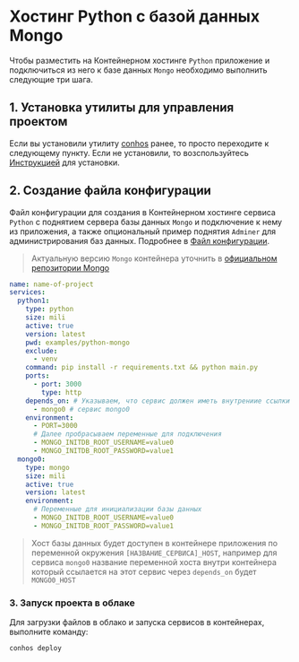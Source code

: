# Хостинг Python с базой данных Mongo

Чтобы разместить на Контейнерном хостинге `Python` приложение и подключиться из него к базе данных `Mongo` необходимо выполнить следующие три шага.

## 1. Установка утилиты для управления проектом

Если вы установили утилиту [conhos](https://www.npmjs.com/package/conhos) ранее, то просто переходите к следующему пункту. Если не установили, то возспользуйтесь [Инструкцией](./GettingStarted.md) для установки.

## 2. Создание файла конфигурации

Файл конфигурации для создания в Контейнерном хостинге сервиса `Python` с поднятием сервера базы данных `Mongo` и подключение к нему из приложения, а также опциональный пример поднятия `Adminer` для администрирования баз данных. Подробнее в [Файл конфигурации](./ConfigFile.md).

> Актуальную версию `Mongo` контейнера уточнить в [официальном репозитории Mongo](https://hub.docker.com/_/mongo/tags)

```yml
name: name-of-project
services:
  python1:
    type: python
    size: mili
    active: true
    version: latest
    pwd: examples/python-mongo
    exclude:
      - venv
    command: pip install -r requirements.txt && python main.py
    ports:
      - port: 3000
        type: http
    depends_on: # Указываем, что сервис должен иметь внутрениие ссылки на
      - mongo0 # сервис mongo0
    environment:
      - PORT=3000
      # Далее пробрасываем переменные для подключения
      - MONGO_INITDB_ROOT_USERNAME=value0
      - MONGO_INITDB_ROOT_PASSWORD=value1
  mongo0:
    type: mongo
    size: mili
    active: true
    version: latest
    environment:
      # Переменные для инициализации базы данных
      - MONGO_INITDB_ROOT_USERNAME=value0
      - MONGO_INITDB_ROOT_PASSWORD=value1
```

> Хост базы данных будет доступен в контейнере приложения по переменной окружения `[НАЗВАНИЕ_СЕРВИСА]_HOST`, например для сервиса `mongo0` название переменной хоста внутри контейнера который ссылается на этот сервис через `depends_on` будет `MONGO0_HOST`

### 3. Запуск проекта в облаке

Для загрузки файлов в облако и запуска сервисов в контейнерах, выполните команду:

```sh
conhos deploy
```
